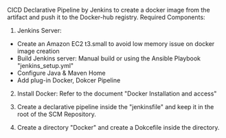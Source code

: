 CICD Declarative Pipeline by Jenkins to create a docker image from the artifact and push it to the Docker-hub registry.
Required Components:

1. Jenkins Server:
- Create an Amazon EC2 t3.small to avoid low memory issue on docker image creation
- Build Jenkins server: Manual build or using the Ansible Playbook "jenkins_setup.yml"
- Configure Java & Maven Home
- Add plug-in Docker, Dokcer Pipeline 

2. Install Docker: Refer to the document "Docker Installation and access"

3. Create a declarative pipeline inside the "jenkinsfile" and keep it in the root of the SCM Repository. 

4. Create a directory "Docker" and create a Dokcefile inside the directory.
